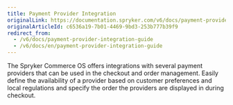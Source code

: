 ```yaml
---
title: Payment Provider Integration
originalLink: https://documentation.spryker.com/v6/docs/payment-provider-integration-guide
originalArticleId: c6536a19-7b01-4469-9bd3-253b777b39f9
redirect_from:
  - /v6/docs/payment-provider-integration-guide
  - /v6/docs/en/payment-provider-integration-guide
---
```


The Spryker Commerce OS offers integrations with several payment providers that can be used in the checkout and order management. Easily define the availability of a provider based on customer preferences and local regulations and specify the order the providers are displayed in during checkout.

